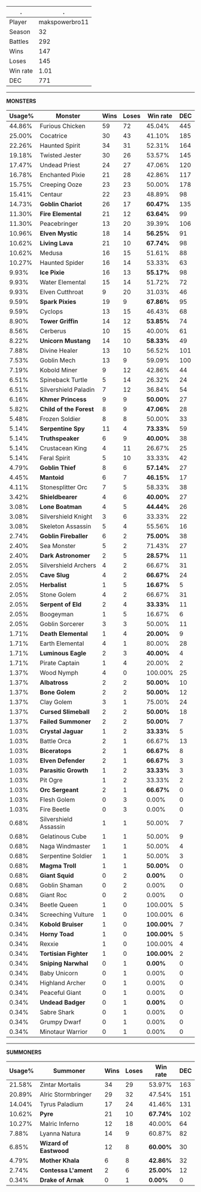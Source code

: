 .|.
|-|-
Player|makspowerbro11
Season|32
Battles|292
Wins|147
Loses|145
Win rate|1.01
DEC|771

---
**MONSTERS**

Usage%|Monster|Wins|Loses|Win rate|DEC|
-|-|-|-|-|-|
44.86%|Furious Chicken|59|72|45.04%|445|
25.00%|Cocatrice|30|43|41.10%|185|
22.26%|Haunted Spirit|34|31|52.31%|164|
19.18%|Twisted Jester|30|26|53.57%|145|
17.47%|Undead Priest|24|27|47.06%|120|
16.78%|Enchanted Pixie|21|28|42.86%|117|
15.75%|Creeping Ooze|23|23|50.00%|178|
15.41%|Centaur|22|23|48.89%|98|
14.73%|**Goblin Chariot**|26|17|**60.47%**|135|
11.30%|**Fire Elemental**|21|12|**63.64%**|99|
11.30%|Peacebringer|13|20|39.39%|106|
10.96%|**Elven Mystic**|18|14|**56.25%**|91|
10.62%|**Living Lava**|21|10|**67.74%**|98|
10.62%|Medusa|16|15|51.61%|88|
10.27%|Haunted Spider|16|14|53.33%|63|
9.93%|**Ice Pixie**|16|13|**55.17%**|98|
9.93%|Water Elemental|15|14|51.72%|72|
9.93%|Elven Cutthroat|9|20|31.03%|46|
9.59%|**Spark Pixies**|19|9|**67.86%**|95|
9.59%|Cyclops|13|15|46.43%|68|
8.90%|**Tower Griffin**|14|12|**53.85%**|74|
8.56%|Cerberus|10|15|40.00%|61|
8.22%|**Unicorn Mustang**|14|10|**58.33%**|49|
7.88%|Divine Healer|13|10|56.52%|101|
7.53%|Goblin Mech|13|9|59.09%|100|
7.19%|Kobold Miner|9|12|42.86%|44|
6.51%|Spineback Turtle|5|14|26.32%|24|
6.51%|Silvershield Paladin|7|12|36.84%|54|
6.16%|**Khmer Princess**|9|9|**50.00%**|27|
5.82%|**Child of the Forest**|8|9|**47.06%**|28|
5.48%|Frozen Soldier|8|8|50.00%|33|
5.14%|**Serpentine Spy**|11|4|**73.33%**|59|
5.14%|**Truthspeaker**|6|9|**40.00%**|38|
5.14%|Crustacean King|4|11|26.67%|25|
5.14%|Feral Spirit|5|10|33.33%|42|
4.79%|**Goblin Thief**|8|6|**57.14%**|27|
4.45%|**Mantoid**|6|7|**46.15%**|17|
4.11%|Stonesplitter Orc|7|5|58.33%|38|
3.42%|**Shieldbearer**|4|6|**40.00%**|27|
3.08%|**Lone Boatman**|4|5|**44.44%**|26|
3.08%|Silvershield Knight|3|6|33.33%|22|
3.08%|Skeleton Assassin|5|4|55.56%|16|
2.74%|**Goblin Fireballer**|6|2|**75.00%**|38|
2.40%|Sea Monster|5|2|71.43%|27|
2.40%|**Dark Astronomer**|2|5|**28.57%**|11|
2.05%|Silvershield Archers|4|2|66.67%|31|
2.05%|**Cave Slug**|4|2|**66.67%**|24|
2.05%|**Herbalist**|1|5|**16.67%**|5|
2.05%|Stone Golem|4|2|66.67%|31|
2.05%|**Serpent of Eld**|2|4|**33.33%**|11|
2.05%|Boogeyman|1|5|16.67%|6|
2.05%|Goblin Sorcerer|3|3|50.00%|11|
1.71%|**Death Elemental**|1|4|**20.00%**|9|
1.71%|Earth Elemental|4|1|80.00%|28|
1.71%|**Luminous Eagle**|2|3|**40.00%**|4|
1.71%|Pirate Captain|1|4|20.00%|2|
1.37%|Wood Nymph|4|0|100.00%|25|
1.37%|**Albatross**|2|2|**50.00%**|10|
1.37%|**Bone Golem**|2|2|**50.00%**|12|
1.37%|Clay Golem|3|1|75.00%|24|
1.37%|**Cursed Slimeball**|2|2|**50.00%**|18|
1.37%|**Failed Summoner**|2|2|**50.00%**|7|
1.03%|**Crystal Jaguar**|1|2|**33.33%**|5|
1.03%|Battle Orca|2|1|66.67%|13|
1.03%|**Biceratops**|2|1|**66.67%**|8|
1.03%|**Elven Defender**|2|1|**66.67%**|3|
1.03%|**Parasitic Growth**|1|2|**33.33%**|3|
1.03%|Pit Ogre|1|2|33.33%|2|
1.03%|**Orc Sergeant**|2|1|**66.67%**|0|
1.03%|Flesh Golem|0|3|0.00%|0|
1.03%|Fire Beetle|0|3|0.00%|0|
0.68%|Silvershield Assassin|1|1|50.00%|7|
0.68%|Gelatinous Cube|1|1|50.00%|9|
0.68%|Naga Windmaster|1|1|50.00%|4|
0.68%|Serpentine Soldier|1|1|50.00%|3|
0.68%|**Magma Troll**|1|1|**50.00%**|0|
0.68%|**Giant Squid**|0|2|**0.00%**|0|
0.68%|Goblin Shaman|0|2|0.00%|0|
0.68%|Giant Roc|0|2|0.00%|0|
0.34%|Beetle Queen|1|0|100.00%|5|
0.34%|Screeching Vulture|1|0|100.00%|6|
0.34%|**Kobold Bruiser**|1|0|**100.00%**|7|
0.34%|**Horny Toad**|1|0|**100.00%**|5|
0.34%|Rexxie|1|0|100.00%|4|
0.34%|**Tortisian Fighter**|1|0|**100.00%**|2|
0.34%|**Sniping Narwhal**|0|1|**0.00%**|0|
0.34%|Baby Unicorn|0|1|0.00%|0|
0.34%|Highland Archer|0|1|0.00%|0|
0.34%|Peaceful Giant|0|1|0.00%|0|
0.34%|**Undead Badger**|0|1|**0.00%**|0|
0.34%|Sabre Shark|0|1|0.00%|0|
0.34%|Grumpy Dwarf|0|1|0.00%|0|
0.34%|Minotaur Warrior|0|1|0.00%|0|

---
**SUMMONERS**

Usage%|Summoner|Wins|Loses|Win rate|DEC|
-|-|-|-|-|-|
21.58%|Zintar Mortalis|34|29|53.97%|163|
20.89%|Alric Stormbringer|29|32|47.54%|151|
14.04%|Tyrus Paladium|17|24|41.46%|131|
10.62%|**Pyre**|21|10|**67.74%**|102|
10.27%|Malric Inferno|12|18|40.00%|64|
7.88%|Lyanna Natura|14|9|60.87%|82|
6.85%|**Wizard of Eastwood**|12|8|**60.00%**|30|
4.79%|**Mother Khala**|6|8|**42.86%**|32|
2.74%|**Contessa L'ament**|2|6|**25.00%**|12|
0.34%|**Drake of Arnak**|0|1|**0.00%**|0|
